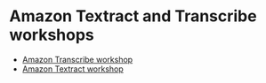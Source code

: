 # Amazon Textract and Transcribe workshops

- [Amazon Transcribe workshop](amazon-transcribe-workshop)
- [Amazon Textract workshop](amazon-textract-workshop)